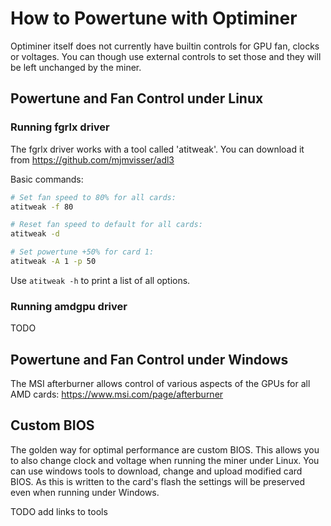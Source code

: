 # How to Powertune with Optiminer

Optiminer itself does not currently have builtin controls for GPU fan, clocks or voltages. You can though use external controls to set those and they will be left unchanged by the miner.

## Powertune and Fan Control under Linux

### Running fgrlx driver

The fgrlx driver works with a tool called 'atitweak'. You can download it from https://github.com/mjmvisser/adl3

Basic commands:
```bash
# Set fan speed to 80% for all cards:
atitweak -f 80

# Reset fan speed to default for all cards:
atitweak -d

# Set powertune +50% for card 1:
atitweak -A 1 -p 50

```

Use `atitweak -h` to print a list of all options.

### Running amdgpu driver

TODO

## Powertune and Fan Control under Windows


The MSI afterburner allows control of various aspects of the GPUs for all AMD cards: https://www.msi.com/page/afterburner

## Custom BIOS

The golden way for optimal performance are custom BIOS. This allows you to also change clock and voltage when running
the miner under Linux. You can use windows tools to download, change and upload modified card BIOS. As this is written to
the card's flash the settings will be preserved even when running under Windows.

TODO add links to tools
